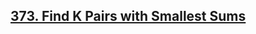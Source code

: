 ## [373. Find K Pairs with Smallest Sums](https://leetcode.com/problems/find-k-pairs-with-smallest-sums/)

